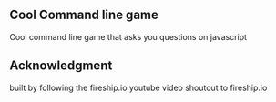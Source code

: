 ## Cool Command line game

Cool command line game that asks you questions on javascript

## Acknowledgment
built by following the fireship.io youtube video shoutout to fireship.io

